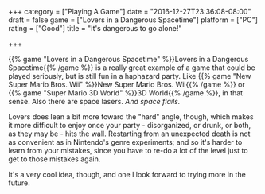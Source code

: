 +++
category = ["Playing A Game"]
date = "2016-12-27T23:36:08-08:00"
draft = false
game = ["Lovers in a Dangerous Spacetime"]
platform = ["PC"]
rating = ["Good"]
title = "It's dangerous to go alone!"

+++

{{% game "Lovers in a Dangerous Spacetime" %}}Lovers in a Dangerous Spacetime{{% /game %}} is a really great example of a game that could be played seriously, but is still fun in a haphazard party.  Like {{% game "New Super Mario Bros. Wii" %}}New Super Mario Bros. Wii{{% /game %}} or {{% game "Super Mario 3D World" %}}3D World{{% /game %}}, in that sense.  Also there are space lasers.  <i>And space flails.</i>

Lovers does lean a bit more toward the "hard" angle, though, which makes it more difficult to enjoy once your party - disorganized, or drunk, or both, as they may be - hits the wall.  Restarting from an unexpected death is not as convenient as in Nintendo's genre experiments; and so it's harder to learn from your mistakes, since you have to re-do a lot of the level just to get to those mistakes again.

It's a very cool idea, though, and one I look forward to trying more in the future.
